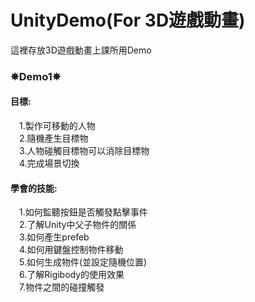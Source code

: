 ﻿# UnityDemo(For 3D遊戲動畫)
這裡存放3D遊戲動畫上課所用Demo<br>
### ✵Demo1✵<br>
#### 目標:<br>
&emsp;1.製作可移動的人物<br>
&emsp;2.隨機產生目標物<br>
&emsp;3.人物碰觸目標物可以消除目標物<br>
&emsp;4.完成場景切換<br>
#### 學會的技能:<br>
&emsp;1.如何監聽按鈕是否觸發點擊事件<br>
&emsp;2.了解Unity中父子物件的關係<br>
&emsp;3.如何產生prefeb<br>
&emsp;4.如何用鍵盤控制物件移動<br>
&emsp;5.如何生成物件(並設定隨機位置)<br>
&emsp;6.了解Rigibody的使用效果<br>
&emsp;7.物件之間的碰撞觸發<br>
